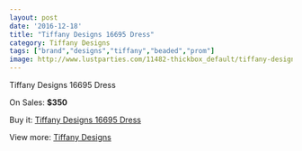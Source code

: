 ```yaml
---
layout: post
date: '2016-12-18'
title: "Tiffany Designs 16695 Dress"
category: Tiffany Designs
tags: ["brand","designs","tiffany","beaded","prom"]
image: http://www.lustparties.com/11482-thickbox_default/tiffany-designs-16695-dress.jpg
---
```

Tiffany Designs 16695 Dress

On Sales: **$350**
<a href="https://www.lustparties.com/en/tiffany-designs/4129-tiffany-designs-16695-dress.html"><amp-img layout="responsive" width="600" height="600" src="//www.lustparties.com/11482-thickbox_default/tiffany-designs-16695-dress.jpg" alt="Tiffany Designs 16695 Dress 0" /></a>
<a href="https://www.lustparties.com/en/tiffany-designs/4129-tiffany-designs-16695-dress.html"><amp-img layout="responsive" width="600" height="600" src="//www.lustparties.com/11483-thickbox_default/tiffany-designs-16695-dress.jpg" alt="Tiffany Designs 16695 Dress 1" /></a>

Buy it: [Tiffany Designs 16695 Dress](https://www.lustparties.com/en/tiffany-designs/4129-tiffany-designs-16695-dress.html "Tiffany Designs 16695 Dress")

View more: [Tiffany Designs](https://www.lustparties.com/en/19-tiffany-designs "Tiffany Designs")